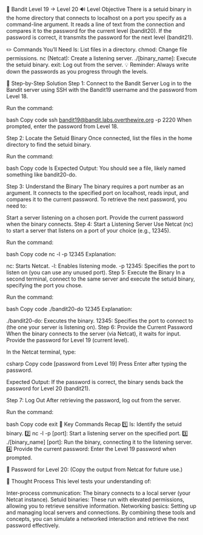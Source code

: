 🎲 Bandit Level 19 → Level 20
🔊 Level Objective
There is a setuid binary in the home directory that connects to localhost on a port you specify as a command-line argument. It reads a line of text from the connection and compares it to the password for the current level (bandit20). If the password is correct, it transmits the password for the next level (bandit21).

✏️ Commands You’ll Need
ls: List files in a directory.
chmod: Change file permissions.
nc (Netcat): Create a listening server.
./[binary_name]: Execute the setuid binary.
exit: Log out from the server.
💡 Reminder: Always write down the passwords as you progress through the levels.

📃 Step-by-Step Solution
Step 1: Connect to the Bandit Server
Log in to the Bandit server using SSH with the Bandit19 username and the password from Level 18.

Run the command:

bash
Copy code
ssh bandit19@bandit.labs.overthewire.org -p 2220
When prompted, enter the password from Level 18.

Step 2: Locate the Setuid Binary
Once connected, list the files in the home directory to find the setuid binary.

Run the command:

bash
Copy code
ls
Expected Output:
You should see a file, likely named something like bandit20-do.

Step 3: Understand the Binary
The binary requires a port number as an argument. It connects to the specified port on localhost, reads input, and compares it to the current password. To retrieve the next password, you need to:

Start a server listening on a chosen port.
Provide the current password when the binary connects.
Step 4: Start a Listening Server
Use Netcat (nc) to start a server that listens on a port of your choice (e.g., 12345).

Run the command:

bash
Copy code
nc -l -p 12345
Explanation:

nc: Starts Netcat.
-l: Enables listening mode.
-p 12345: Specifies the port to listen on (you can use any unused port).
Step 5: Execute the Binary
In a second terminal, connect to the same server and execute the setuid binary, specifying the port you chose.

Run the command:

bash
Copy code
./bandit20-do 12345
Explanation:

./bandit20-do: Executes the binary.
12345: Specifies the port to connect to (the one your server is listening on).
Step 6: Provide the Current Password
When the binary connects to the server (via Netcat), it waits for input. Provide the password for Level 19 (current level).

In the Netcat terminal, type:

csharp
Copy code
[password from Level 19]
Press Enter after typing the password.

Expected Output:
If the password is correct, the binary sends back the password for Level 20 (bandit21).

Step 7: Log Out
After retrieving the password, log out from the server.

Run the command:

bash
Copy code
exit
:round_pushpin: Key Commands Recap
:one: ls: Identify the setuid binary.
:two: nc -l -p [port]: Start a listening server on the specified port.
:three: ./[binary_name] [port]: Run the binary, connecting it to the listening server.
:four: Provide the current password: Enter the Level 19 password when prompted.

🔑 Password for Level 20: (Copy the output from Netcat for future use.)

🔎 Thought Process
This level tests your understanding of:

Inter-process communication: The binary connects to a local server (your Netcat instance).
Setuid binaries: These run with elevated permissions, allowing you to retrieve sensitive information.
Networking basics: Setting up and managing local servers and connections.
By combining these tools and concepts, you can simulate a networked interaction and retrieve the next password effectively.






